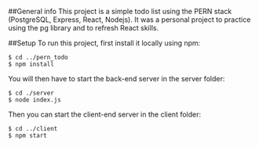 ##General info
This project is a simple todo list using the PERN stack (PostgreSQL, Express, React, Nodejs). It was a personal project to practice using the pg library and to refresh React skills.

##Setup
To run this project, first install it locally using npm:

```
$ cd ../pern_todo
$ npm install
```
You will then have to start the back-end server in the server folder:

```
$ cd ./server
$ node index.js
```

Then you can start the client-end server in the client folder:

```
$ cd ../client
$ npm start
```
